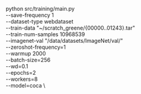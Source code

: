 python src/training/main.py \
    --save-frequency 1 \
    --dataset-type webdataset \
    --train-data "~/scratch_greene/{00000..01243}.tar" \
    --train-num-samples 10968539 \
    --imagenet-val "/data/datasets/ImageNet/val/" \
    --zeroshot-frequency=1 \
    --warmup 2000 \
    --batch-size=256 \
    --wd=0.1 \
    --epochs=2 \
    --workers=8 \
    --model=coca \